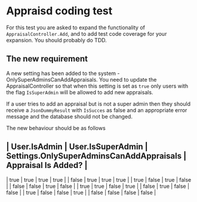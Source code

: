 ﻿# Appraisd coding test

For this test you are asked to expand the functionality of `AppraisalController.Add`, and to add test code coverage for your expansion.  You should probably do TDD.

## The new requirement
A new setting has been added to the system - OnlySuperAdminsCanAddAppraisals.  You need to update the AppraisalController so that when this setting is set as `true` only users with the flag `IsSuperAdmin` will be allowed to add new appraisals.  

If a user tries to add an appraisal but is not a super admin then they should receive a `JsonDummyResult` with `IsSucces` as false and an appropriate error message and the database should not be changed.

The new behaviour should be as follows

| User.IsAdmin | User.IsSuperAdmin | Settings.OnlySuperAdminsCanAddAppraisals | Appraisal Is Added? |
-----------------------------------------------------------------------------------------------------
|  true        |  true             |          true                            |    true             |
|  false       |  true             |          true                            |    true             |
|  true        |  false            |          true                            |    false            |
|  false       |  false            |          true                            |    false            |
|  true        |  true             |          false                           |    true             |
|  false       |  true             |          false                           |    false            |
|  true        |  false            |          false                           |    true             |
|  false       |  false            |          false                           |    false            |

